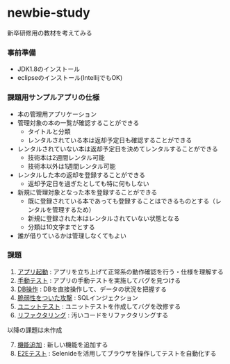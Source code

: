 # newbie-study
新卒研修用の教材を考えてみる

### 事前準備

* JDK1.8のインストール
* eclipseのインストール(IntellijでもOK)


### 課題用サンプルアプリの仕様

* 本の管理用アプリケーション
* 管理対象の本の一覧が確認することができる
  - タイトルと分類
  - レンタルされている本は返却予定日も確認することができる
* レンタルされていない本は返却予定日を決めてレンタルすることができる
  - 技術本は2週間レンタル可能
  - 技術本以外は1週間レンタル可能
* レンタルした本の返却を登録することができる
  - 返却予定日を過ぎたとしても特に何もしない
* 新規に管理対象となった本を登録することができる
  - 既に登録されている本であっても登録することはできるものとする（レンタルを管理するため）
  - 新規に登録された本はレンタルされていない状態となる
  - 分類は10文字までとする
* 誰が借りているかは管理しなくてもよい

### 課題

1. [アプリ起動](issue/issue_preparation.md) : アプリを立ち上げて正常系の動作確認を行う・仕様を理解する
1. [手動テスト](issue/issue_manualtest.md) : アプリの手動テストを実施してバグを見つける
1. [DB操作](issue/issue_dbconnect.md) : DBを直接操作して、データの状況を把握する
1. [脆弱性をついた攻撃](issue/issue_attack.md) : SQLインジェクション
1. [ユニットテスト](issue/issue_unittest.md) : ユニットテストを作成してバグを改修する
1. [リファクタリング](issue/issue_refactoring.md) : 汚いコードをリファクタリングする


以降の課題は未作成

7. [機能追加]() : 新しい機能を追加する
8. [E2Eテスト]() : Selenideを活用してブラウザを操作してテストを自動化する
